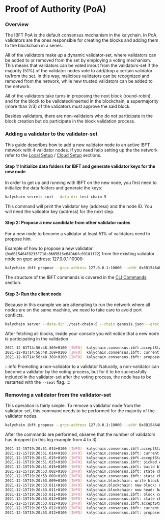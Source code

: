 # Proof of Authority (PoA)

### Overview

The IBFT PoA is the default consensus mechanism in the kalychain. In PoA, validators are the ones responsible for creating the blocks and adding them to the blockchain in a series.

All of the validators make up a dynamic validator-set, where validators can be added to or removed from the set by employing a voting mechanism. This means that validators can be voted in/out from the validators-set if the majority (51%) of the validator nodes vote to add/drop a certain validator to/from the set. In this way, malicious validators can be recognized and removed from the network, while new trusted validators can be added to the network.

All of the validators take turns in proposing the next block (round-robin), and for the block to be validated/inserted in the blockchain, a supermajority (more than 2/3) of the validators must approve the said block.

Besides validators, there are non-validators who do not participate in the block creation but do participate in the block validation process.

### Adding a validator to the validator-set

This guide describes how to add a new validator node to an active IBFT network with 4 validator nodes. If you need help setting up the the network refer to the [Local Setup](../get-started/set-up-ibft-locally/) / [Cloud Setup](../get-started/set-up-ibft-on-the-cloud/) sections.

#### Step 1: Initialize data folders for IBFT and generate validator keys​ for the new node

In order to get up and running with IBFT on the new node, you first need to initialize the data folders and generate the keys:

```bash
kalychain secrets init --data-dir test-chain-5
```

This command will print the validator key (address) and the node ID. You will need the validator key (address) for the next step.

#### Step 2: Propose a new candidate from other validator nodes

For a new node to become a validator at least 51% of validators need to propose him.

Example of how to propose a new validator (`0x8B15464F8233F718c8605B16eBADA6fc09181fC2`) from the existing validator node on grpc address: 127.0.0.1:10000:

```bash
kalychain ibft propose --grpc-address 127.0.0.1:10000 --addr 0x8B15464F8233F718c8605B16eBADA6fc09181fC2 --vote auth
```

The structure of the IBFT commands is covered in the [CLI Commands](../get-started/cli-commands/) section.

#### Step 3: Run the client node

Because in this example we are attempting to run the network where all nodes are on the same machine, we need to take care to avoid port conflicts.

```bash
kalychain server --data-dir ./test-chain-5 --chain genesis.json --grpc :50000 --libp2p :50001 --jsonrpc :50002 --seal
```

After fetching all blocks, inside your console you will notice that a new node is participating in the validation

```bash
2021-12-01T14:56:48.369+0100 [INFO]  kalychain.consensus.ibft.acceptState: Accept state: sequence=4004
2021-12-01T14:56:48.369+0100 [INFO]  kalychain.consensus.ibft: current snapshot: validators=5 votes=0
2021-12-01T14:56:48.369+0100 [INFO]  kalychain.consensus.ibft: proposer calculated: proposer=0x8B15464F8233F718c8605B16eBADA6fc09181fC2 block=4004
```

:::info Promoting a non-validator to a validator Naturally, a non-validator can become a validator by the voting process, but for it to be successfully included in the validator-set after the voting process, the node has to be restarted with the `--seal` flag. :::

### Removing a validator from the validator-set

This operation is fairly simple. To remove a validator node from the validator-set, this command needs to be performed for the majority of the validator nodes.

```bash
kalychain ibft propose --grpc-address 127.0.0.1:10000 --addr 0x8B15464F8233F718c8605B16eBADA6fc09181fC2 --vote drop
```

After the commands are performed, observe that the number of validators has dropped (in this log example from 4 to 3).

```bash
2021-12-15T19:20:51.014+0100 [INFO]  kalychain.consensus.ibft.acceptState: Accept state: sequence=2399 round=1
2021-12-15T19:20:51.014+0100 [INFO]  kalychain.consensus.ibft: current snapshot: validators=4 votes=2
2021-12-15T19:20:51.015+0100 [INFO]  kalychain.consensus.ibft.acceptState: we are the proposer: block=2399
2021-12-15T19:20:51.015+0100 [INFO]  kalychain.consensus.ibft: picked out txns from pool: num=0 remaining=0
2021-12-15T19:20:51.015+0100 [INFO]  kalychain.consensus.ibft: build block: number=2399 txns=0
2021-12-15T19:20:53.002+0100 [INFO]  kalychain.consensus.ibft: state change: new=ValidateState
2021-12-15T19:20:53.009+0100 [INFO]  kalychain.consensus.ibft: state change: new=CommitState
2021-12-15T19:20:53.009+0100 [INFO]  kalychain.blockchain: write block: num=2399 parent=0x768b3bdf26cdc770525e0be549b1fddb3e389429e2d302cb52af1722f85f798c
2021-12-15T19:20:53.011+0100 [INFO]  kalychain.blockchain: new block: number=2399 hash=0x6538286881d32dc7722dd9f64b71ec85693ee9576e8a2613987c4d0ab9d83590 txns=0 generation_time_in_sec=2
2021-12-15T19:20:53.011+0100 [INFO]  kalychain.blockchain: new head: hash=0x6538286881d32dc7722dd9f64b71ec85693ee9576e8a2613987c4d0ab9d83590 number=2399
2021-12-15T19:20:53.011+0100 [INFO]  kalychain.consensus.ibft: block committed: sequence=2399 hash=0x6538286881d32dc7722dd9f64b71ec85693ee9576e8a2613987c4d0ab9d83590 validators=4 rounds=1 committed=3
2021-12-15T19:20:53.012+0100 [INFO]  kalychain.consensus.ibft: state change: new=AcceptState
2021-12-15T19:20:53.012+0100 [INFO]  kalychain.consensus.ibft.acceptState: Accept state: sequence=2400 round=1
2021-12-15T19:20:53.012+0100 [INFO]  kalychain.consensus.ibft: current snapshot: validators=3 votes=0
2021-12-15T19:20:53.012+0100 [INFO]  kalychain.consensus.ibft: proposer calculated: proposer=0xea21efC826F4f3Cb5cFc0f986A4d69C095c2838b block=2400
```
